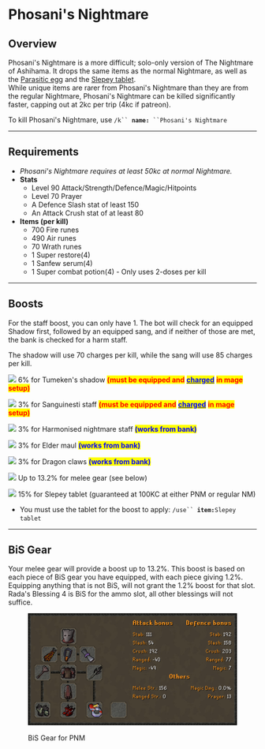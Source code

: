 # Phosani's Nightmare

## Overview

Phosani's Nightmare is a more difficult; solo-only version of The Nightmare of Ashihama. It drops the same items as the normal Nightmare, as well as the [Parasitic egg](https://oldschool.runescape.wiki/w/Parasitic\_egg) and the [Slepey tablet](https://oldschool.runescape.wiki/w/Slepey\_tablet).\
While unique items are rarer from Phosani's Nightmare than they are from the regular Nightmare, Phosani's Nightmare can be killed significantly faster, capping out at 2kc per trip (4kc if patreon).

To kill Phosani's Nightmare, use `/k`` `**`name:`**` ``Phosani's Nightmare`

***

## Requirements

* _Phosani's Nightmare requires at least 50kc at normal Nightmare._
* **Stats**
  * Level 90 Attack/Strength/Defence/Magic/Hitpoints
  * Level 70 Prayer
  * A Defence Slash stat of least 150
  * An Attack Crush stat of at least 80
* **Items (per kill)**
  * 700 Fire runes
  * 490 Air runes
  * 70 Wrath runes
  * 1 Super restore(4)
  * 1 Sanfew serum(4)
  * 1 Super combat potion(4) - Only uses 2-doses per kill

***

## Boosts

For the staff boost, you can only have 1. The bot will check for an equipped Shadow first, followed by an equipped sang, and if neither of those are met, the bank is checked for a harm staff.

The shadow will use 70 charges per kill, while the sang will use 85 charges per kill.

![](<../../.gitbook/assets/Tumeken's\_shadow (1).png>) 6% for Tumeken's shadow <mark style="color:red;">**(must be equipped and**</mark> [<mark style="color:blue;">**charged**</mark>](../../miscellaneous/charging-items.md#tumekens-shadow) <mark style="color:red;">**in mage setup)**</mark>

![](../../.gitbook/assets/Sanguinesti\_staff.png) 3% for Sanguinesti staff <mark style="color:red;">**(must be equipped and**</mark> [<mark style="color:blue;">**charged**</mark>](../../miscellaneous/charging-items.md#sanguinesti-staff) <mark style="color:red;">**in mage setup)**</mark>

![](<../../.gitbook/assets/Harmonised nightmare staff.png>)  3% for Harmonised nightmare staff <mark style="color:blue;">**(works from bank)**</mark>

![](<../../.gitbook/assets/Elder maul.png>) 3% for Elder maul <mark style="color:blue;">**(works from bank)**</mark>

![](<../../.gitbook/assets/Dragon claws.png>) 3% for Dragon claws <mark style="color:blue;">**(works from bank)**</mark>

![](<../../.gitbook/assets/Worn equipment.png>)  Up to 13.2% for melee gear (see below)

![](<../../.gitbook/assets/Slepey tablet.png>)   15% for Slepey tablet (guaranteed at 100KC at either PNM or regular NM)

* You must use the tablet for the boost to apply: `/use`` `**`item:`**`Slepey tablet`

***

## BiS Gear

Your melee gear will provide a boost up to 13.2%. This boost is based on each piece of BiS gear you have equipped, with each piece giving 1.2%. Equipping anything that is not BiS, will not grant the 1.2% boost for that slot. Rada's Blessing 4 is BiS for the ammo slot, all other blessings will not suffice.

<figure><img src="../../.gitbook/assets/PNM_BiS_Gear_Sept2023.png" alt=""><figcaption><p>BiS Gear for PNM</p></figcaption></figure>
